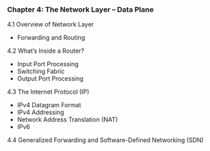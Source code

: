 ### **Chapter 4: The Network Layer – Data Plane**

4.1 Overview of Network Layer

- Forwarding and Routing

4.2 What’s Inside a Router?

- Input Port Processing
- Switching Fabric
- Output Port Processing

4.3 The Internet Protocol (IP)

- IPv4 Datagram Format
- IPv4 Addressing
- Network Address Translation (NAT)
- IPv6

4.4 Generalized Forwarding and Software-Defined Networking (SDN)
